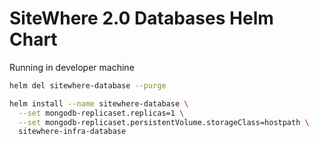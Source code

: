 # SiteWhere 2.0 Databases Helm Chart

Running in developer machine

```sh
helm del sitewhere-database --purge

helm install --name sitewhere-database \
  --set mongodb-replicaset.replicas=1 \
  --set mongodb-replicaset.persistentVolume.storageClass=hostpath \
  sitewhere-infra-database
```